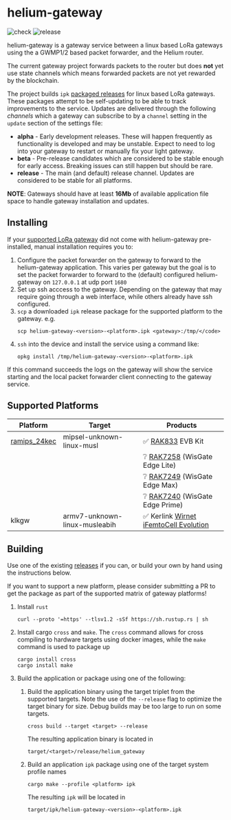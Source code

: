 # helium-gateway

![check](https://github.com/helium/gateway-rs/workflows/check/badge.svg)
![release](https://github.com/helium/gateway-rs/workflows/release/badge.svg)

helium-gateway is a gateway service between a linux based LoRa gateways using the a GWMP1/2 based packet forwarder, and the Helium router. 

The current gateway project forwards packets to the router but does **not** yet use state channels which means forwarded packets are not yet rewarded by the blockchain. 

The project builds `ipk` [packaged releases](https://github.com/helium/gateway-rs/releases) for linux based LoRa gateways. These packages attempt to be self-updating to be able to track improvements to the service. Updates are delivered through the following _channels_ which a gateway can subscribe to by a `channel` setting in the `update` section of the settings file:

* **alpha** - Early development releases. These will happen frequently as functionality is developed and may be unstable. Expect to need to log into your gateway to restart or manually fix your light gateway.
* **beta** - Pre-release candidates which are considered to be stable enough for early access. Breaking issues can still happen but should be rare. 
* **release** - The main (and default) release channel. Updates are considered to be stable for all platforms.


**NOTE**: Gateways should have at least **16Mb** of available application file space to handle gateway installation and updates.

## Installing

If your [supported LoRa gateway](#supported-platforms) did not come with helium-gateway pre-installed, manual installation requires you to:

1. Configure the packet forwarder on the gateway to forward to the helium-gateway application. This varies per gateway but the goal is to set the packet forwarder to forward to the (default) configured helium-gateway on `127.0.0.1` at udp port `1680`
2. Set up ssh acccess to the gateway. Depending on the gateway that may require going through a web interface, while others already have ssh configured. 
3. `scp` a downloaded `ipk` release package for the supported platform to the gateway. e.g. 
   ```shell
   scp helium-gateway-<version>-<platform>.ipk <gateway>:/tmp/</code>
   ```
4. `ssh` into the device and install the service using a command like:
   ```shell
   opkg install /tmp/helium-gateway-<version>-<platform>.ipk
   ```

If this command succeeds the logs on the gateway will show the service starting and the local packet forwarder client connecting to the gateway service. 

## Supported Platforms

| Platform       | Target                        | Products                                                 |
| -------------- | ----------------------------- | -------------------------------------------------------- |
| [ramips_24kec] | mipsel-unknown-linux-musl     | :white_check_mark: [RAK833] EVB Kit                      |
|                |                               | :grey_question: [RAK7258] (WisGate Edge Lite)            |
|                |                               | :grey_question: [RAK7249] (WisGate Edge Max)             |
|                |                               | :grey_question: [RAK7240] (WisGate Edge Prime)           |
| klkgw          | armv7-unknown-linux-musleabih | :white_check_mark: Kerlink [Wirnet iFemtoCell Evolution] |


[ramips_24kec]: https://downloads.rakwireless.com/WIFI/RAK634/Hardware%20Specification/RAK634_Module_Specification_V1.0.pdf
[RAK833]: https://github.com/RAKWireless/RAK2247-RAK833-LoRaGateway-OpenWRT-MT7628
[RAK7258]: https://store.rakwireless.com/products/rak7258-micro-gateway
[RAK7249]: https://store.rakwireless.com/products/rak7249-diy-outdoor-gateway
[RAK7240]: https://store.rakwireless.com/products/rak7240-outdoor-lpwan-gateway?variant=36068284465310
[Wirnet iFemtoCell Evolution]: https://www.kerlink.com/product/wirnet-ifemtocell-evolution/

## Building

Use one of the existing [releases](https://github.com/helium/gateway-rs/releases) if you can, or build your own by hand using the instructions below.

If you want to support a new platform, please consider submitting a PR to get the package as part of the supported matrix of gateway platforms!

1. Install `rust`
    ```shell
    curl --proto '=https' --tlsv1.2 -sSf https://sh.rustup.rs | sh
    ```
2. Install cargo `cross` and `make`. The `cross` command allows for cross compiling to hardware targets using docker images, while the `make` command is used to package up 
   ```shell
   cargo install cross
   cargo install make
   ```
3. Build the application or package using one of the following:
   1. Build the application binary using the target triplet from the supported targets. Note the use of the `--release` flag to optimize the target binary for size. Debug builds may be too large to run on some targets. 
        ```shell
        cross build --target <target> --release
        ```
        The resulting application binary is located in
        ```
        target/<target>/release/helium_gateway
        ```

    2. Build an application `ipk` package using one of the target system profile names
        ```shell
        cargo make --profile <platform> ipk
        ```
        The resulting `ipk` will be located in
         ```
         target/ipk/helium-gateway-<version>-<platform>.ipk
         ```
    

